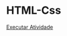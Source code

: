 # HTML-Css

<a href="https://barbaraleticia250107.github.io/HTML-Css/Exercicos/Exe001">Executar Atividade</a>